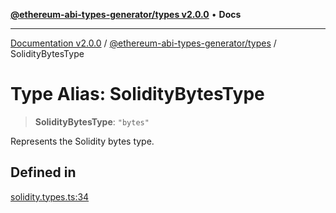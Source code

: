 [**@ethereum-abi-types-generator/types v2.0.0**](../README.md) • **Docs**

***

[Documentation v2.0.0](../../../packages.md) / [@ethereum-abi-types-generator/types](../README.md) / SolidityBytesType

# Type Alias: SolidityBytesType

> **SolidityBytesType**: `"bytes"`

Represents the Solidity bytes type.

## Defined in

[solidity.types.ts:34](https://github.com/niZmosis/ethereum-abi-types-generator/blob/34014c6ac1a58a7622fbd21e7421270aae38bf36/packages/types/src/solidity.types.ts#L34)
